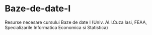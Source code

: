 # Baze-de-date-I
Resurse necesare cursului Baze de date I (Univ. Al.I.Cuza Iasi, FEAA, Specializarile Informatica Economica si Statistica)
